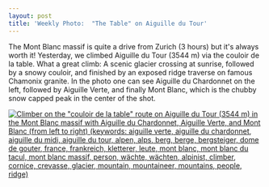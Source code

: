 ```yaml
---
layout: post
title: 'Weekly Photo:  "The Table" on Aiguille du Tour'
---
```


The Mont Blanc massif is quite a drive from Zurich (3 hours) but it's always worth it!  Yesterday, we climbed Aiguille du Tour (3544 m) via the couloir de la table.  What a great climb:  A scenic glacier crossing at sunrise, followed by a snowy couloir, and finished by an exposed ridge traverse on famous Chamonix granite.  In the photo one can see Aiguille du Chardonnet on the left, followed by Aiguille Verte, and finally Mont Blanc, which is the chubby snow capped peak in the center of the shot.

<a href="https://danielarndt.com/albums/show/2270-aiguille-du-tour"><img alt="Climber on the &quot;couloir de la table&quot; route on Aiguille du Tour (3544 m) in the Mont Blanc massif with Aiguille du Chardonnet, Aiguille Verte, and Mont Blanc (from left to right) (keywords: aiguille verte, aiguille du chardonnet, aiguille du midi, aiguille du tour, alpen, alps, berg, berge, bergsteiger, dome de gouter, france, frankreich, kletterer, leute, mont blanc, mont blanc du tacul, mont blanc massif, person, wächte, wächten, alpinist, climber, cornice, crevasse, glacier, mountain, mountaineer, mountains, people, ridge)" src="http://photodb.danielarndt.com/2011/2011-0703-AiguilleduTour/2011-0703-074122-9056.4.jpg" title="Climber on the &quot;couloir de la table&quot; route on Aiguille du Tour (3544 m) in the Mont Blanc massif with Aiguille du Chardonnet, Aiguille Verte, and Mont Blanc (from left to right) (keywords: aiguille verte, aiguille du chardonnet, aiguille du midi, aiguille du tour, alpen, alps, berg, berge, bergsteiger, dome de gouter, france, frankreich, kletterer, leute, mont blanc, mont blanc du tacul, mont blanc massif, person, wächte, wächten, alpinist, climber, cornice, crevasse, glacier, mountain, mountaineer, mountains, people, ridge)" /></a>
